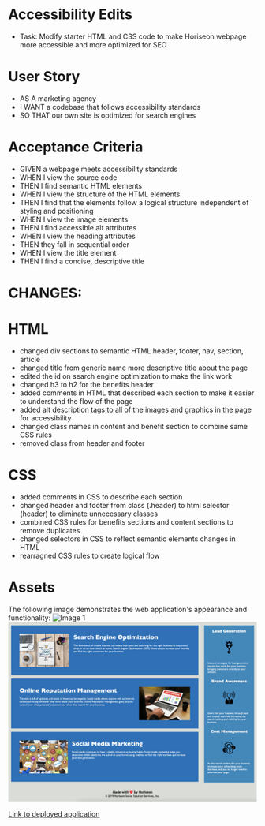 # Accessibility Edits

* Task: Modify starter HTML and CSS code to make Horiseon webpage more accessible and more optimized for SEO

# User Story

* AS A marketing agency
* I WANT a codebase that follows accessibility standards
* SO THAT our own site is optimized for search engines

# Acceptance Criteria

* GIVEN a webpage meets accessibility standards
* WHEN I view the source code
* THEN I find semantic HTML elements
* WHEN I view the structure of the HTML elements
* THEN I find that the elements follow a logical structure independent of styling and positioning
* WHEN I view the image elements
* THEN I find accessible alt attributes
* WHEN I view the heading attributes
* THEN they fall in sequential order
* WHEN I view the title element
* THEN I find a concise, descriptive title

# CHANGES:

# HTML
* changed div sections to semantic HTML header, footer, nav, section, article
* changed title from generic name more descriptive title about the page
* edited the id on search engine optimization to make the link work
* changed h3 to h2 for the benefits header
* added comments in HTML that described each section to make it easier to understand the flow of the page
* added alt description tags to all of the images and graphics in the page for accessibility
* changed class names in content and benefit section to combine same CSS rules
* removed class from header and footer

# CSS 
* added comments in CSS to describe each section
* changed header and footer from class (.header) to html selector (header) to eliminate unnecessary classes
* combined CSS rules for benefits sections and content sections to remove duplicates
* changed selectors in CSS to reflect semantic elements changes in HTML
* rearragned CSS rules to create logical flow


# Assets
The following image demonstrates the web application's appearance and functionality:
![Image 1](./assets/images/page-top.png)
![Image 2](./assets/images/page-bottom.png)

[Link to deployed application](https://gilinamcbride.github.io/challenge-1-accessibility/)
